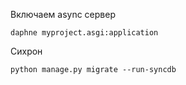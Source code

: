 Включаем async сервер
````
daphne myproject.asgi:application
```` 

Сихрон
````
python manage.py migrate --run-syncdb 
```` 
